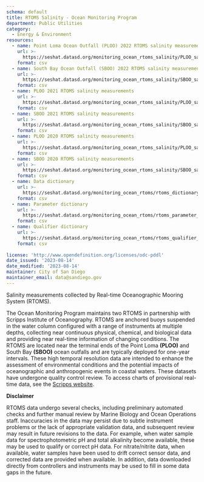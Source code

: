 ```yaml
---
schema: default
title: RTOMS Salinity - Ocean Monitoring Program
department: Public Utilities
category:
  - Energy & Environment
resources:
  - name: Point Loma Ocean Outfall (PLOO) 2022 RTOMS salinity measurements
    url: >-
      https://seshat.datasd.org/monitoring_ocean_rtoms_salinity/PLOO_salinity_2022_datasd.csv
    format: csv
  - name: South Bay Ocean Outfall (SBOO) 2022 RTOMS salinity measurements
    url: >-
      https://seshat.datasd.org/monitoring_ocean_rtoms_salinity/SBOO_salinity_2022_datasd.csv
    format: csv
  - name: PLOO 2021 RTOMS salinity measurements
    url: >-
      https://seshat.datasd.org/monitoring_ocean_rtoms_salinity/PLOO_salinity_2021_datasd.csv
    format: csv
  - name: SBOO 2021 RTOMS salinity measurements
    url: >-
      https://seshat.datasd.org/monitoring_ocean_rtoms_salinity/SBOO_salinity_2021_datasd.csv
    format: csv
  - name: PLOO 2020 RTOMS salinity measurements
    url: >-
      https://seshat.datasd.org/monitoring_ocean_rtoms_salinity/PLOO_salinity_2020_datasd.csv
    format: csv
  - name: SBOO 2020 RTOMS salinity measurements
    url: >-
      https://seshat.datasd.org/monitoring_ocean_rtoms_salinity/SBOO_salinity_2020_datasd.csv
    format: csv
  - name: Data dictionary
    url: >-
      https://seshat.datasd.org/monitoring_ocean_rtoms/rtoms_dictionary_datasd.csv
    format: csv
  - name: Parameter dictionary
    url: >-
      https://seshat.datasd.org/monitoring_ocean_rtoms/rtoms_parameter_dictionary_datasd.csv
    format: csv
  - name: Qualifier dictionary
    url: >-
      https://seshat.datasd.org/monitoring_ocean_rtoms/rtoms_qualifier_dictionary_datasd.csv
    format: csv
  
license: 'http://www.opendefinition.org/licenses/odc-pddl'
date_issued: '2023-08-14'
date_modified: '2023-08-14'
maintainer: City of San Diego
maintainer_email: data@sandiego.gov
---
```

Salinity measurements collected by Real-time Oceanographic Mooring System (RTOMS).

<!--more-->

The Ocean Monitoring Program maintains two RTOMS in partnership with Scripps Institute of Oceanography. RTOMS are anchored buoys suspended in the water column configured with a range of instruments at multiple depths, collecting near continuous physical, chemical, and biological data and providing near real-time information of changing conditions. The RTOMS are located near the terminal ends of the Point Loma **(PLOO)** and South Bay **(SBOO)** ocean outfalls and are typically deployed for one-year intervals. These high temporal resolution data are intended to enhance the assessment of environmental conditions and the potential impacts of oceanographic and anthropogenic events in coastal waters. These datasets have undergone quality control review. To access charts of provisional real-time data, see the [Scripps website](https://mooring.ucsd.edu//).

**Disclaimer**

RTOMS data undergo several checks, including preliminary automated checks and further manual review by Marine Biology and Ocean Operations staff. Inaccuracies in the data may persist due to subtle instrument problems or the lack of appropriate validation data, and subsequent review may result in future revisions to the data. For example, when water sample data for spectrophotometric pH and total alkalinity become available, these may be used to qualify or correct pH data. For nitrate/nitrite data, when available, water samples have been used to drift correct sensor data, and corrected data are provided when available. In addition, data downloaded directly from controllers and instruments may be used to fill in some data gaps in the future.